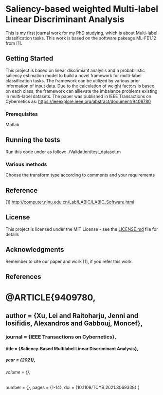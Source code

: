 # Saliency-based weighted Multi-label Linear Discriminant Analysis

This is my first journal work for my PhD studying, which is about Multi-label classification tasks. This work is based on the software pakeage ML-FE1.12 from [1]. 

## Getting Started
This project is based on linear discrimiant analysis and a probabilistic saliency estimation model to build a novel framework for multi-label classification tasks. The framework can be utilized by various prior information of input data. Due to the calculation of weight factors is based on each class, the framework can allievate the imbalance problems existing in multi-label datasets. 
The paper was published in IEEE Transactions on Cybernetics as: https://ieeexplore.ieee.org/abstract/document/9409780


### Prerequisites
Matlab

## Running the tests
Run this code under as follow:
./Validation/test_dataset.m


### Various methods
Choose the transform type according to comments and your requirements


## Reference
[1] http://computer.njnu.edu.cn/Lab/LABIC/LABIC_Software.html


## License

This project is licensed under the MIT License - see the [LICENSE.md](LICENSE.md) file for details

## Acknowledgments

Remember to cite our paper and work [1], if you refer this work.

## References
<html>
<head> </head> 
<body>
<h1>@ARTICLE{9409780,</h1>
<h2>author   =    {Xu, Lei and Raitoharju, Jenni and Iosifidis, Alexandros and Gabbouj, Moncef},</h2>
<h3>journal  =    {IEEE Transactions on Cybernetics},</h3>
<h4>title    =    {Saliency-Based Multilabel Linear Discriminant Analysis},</h4>
<h5>year     =    {2021},</h5>
<h6>volume   =    {},</h6>
<h7>number   =    {},</h7>
<h8>pages    =    {1-14},</h8>
<h9>doi      =    {10.1109/TCYB.2021.3069338}</h9>
<h10>}
</body>  </h10>
</html>
